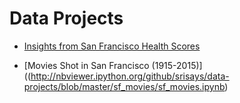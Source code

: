 # Data Projects

- [Insights from San Francisco Health Scores](http://nbviewer.ipython.org/github/srisays/data-projects/blob/master/sf_restaurant_health_scores/sf_restaurant_health_scores.ipynb)

- [Movies Shot in San Francisco (1915-2015)]((http://nbviewer.ipython.org/github/srisays/data-projects/blob/master/sf_movies/sf_movies.ipynb)